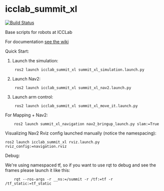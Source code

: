 # icclab_summit_xl
[![Build Status](https://travis-ci.com/icclab/icclab_summit_xl.svg?branch=noetic)](https://travis-ci.com/icclab/icclab_summit_xl)

Base scripts for robots at ICCLab

For documentation [see the wiki](https://github.com/icclab/icclab_summit_xl/wiki)

Quick Start:

1. Launch the simulation:

        ros2 launch icclab_summit_xl summit_xl_simulation.launch.py

2. Launch Nav2:

        ros2 launch icclab_summit_xl summit_xl_nav2.launch.py

3. Launch arm control:

        ros2 launch icclab_summit_xl summit_xl_move_it.launch.py

For Mapping + Nav2:

        ros2 launch summit_xl_navigation nav2_bringup_launch.py slam:=True


Visualizing Nav2 Rviz config launched manually (notice the namespacing):

	ros2 launch icclab_summit_xl rviz.launch.py rviz_config:=navigation.rviz


Debug: 

We're using namespaced tf, so if you want to use rqt to debug and see the frames please launch it like this:

        rqt --ros-args -r __ns:=/summit -r /tf:=tf -r /tf_static:=tf_static